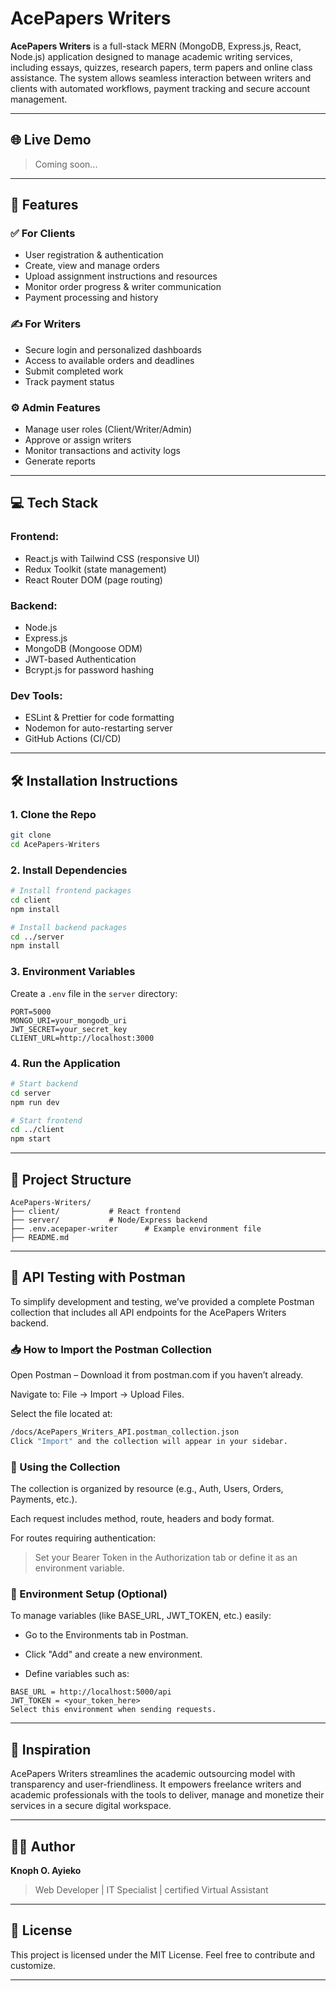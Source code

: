 # AcePapers Writers

**AcePapers Writers** is a full-stack MERN (MongoDB, Express.js, React, Node.js) application designed to manage academic writing services, including essays, quizzes, research papers, term papers and online class assistance. The system allows seamless interaction between writers and clients with automated workflows, payment tracking and secure account management.

---

## 🌐 Live Demo
> Coming soon...

---

## 📌 Features

### ✅ For Clients
- User registration & authentication
- Create, view and manage orders
- Upload assignment instructions and resources
- Monitor order progress & writer communication
- Payment processing and history

### ✍️ For Writers
- Secure login and personalized dashboards
- Access to available orders and deadlines
- Submit completed work
- Track payment status

### ⚙️ Admin Features
- Manage user roles (Client/Writer/Admin)
- Approve or assign writers
- Monitor transactions and activity logs
- Generate reports

---

## 💻 Tech Stack

### Frontend:
- React.js with Tailwind CSS (responsive UI)
- Redux Toolkit (state management)
- React Router DOM (page routing)

### Backend:
- Node.js
- Express.js
- MongoDB (Mongoose ODM)
- JWT-based Authentication
- Bcrypt.js for password hashing

### Dev Tools:
- ESLint & Prettier for code formatting
- Nodemon for auto-restarting server
- GitHub Actions (CI/CD)

---

## 🛠️ Installation Instructions

### 1. Clone the Repo
```bash
git clone 
cd AcePapers-Writers
```

### 2. Install Dependencies
```bash
# Install frontend packages
cd client
npm install

# Install backend packages
cd ../server
npm install
```

### 3. Environment Variables
Create a `.env` file in the `server` directory:
```
PORT=5000
MONGO_URI=your_mongodb_uri
JWT_SECRET=your_secret_key
CLIENT_URL=http://localhost:3000
```

### 4. Run the Application
```bash
# Start backend
cd server
npm run dev

# Start frontend
cd ../client
npm start
```

---

## 📁 Project Structure

```
AcePapers-Writers/
├── client/           # React frontend
├── server/           # Node/Express backend
├── .env.acepaper-writer      # Example environment file
├── README.md
```

---

## 🧪 API Testing with Postman
To simplify development and testing, we’ve provided a complete Postman collection that includes all API endpoints for the AcePapers Writers backend.

### 📥 How to Import the Postman Collection
Open Postman – Download it from postman.com if you haven’t already.

Navigate to: File → Import → Upload Files.

Select the file located at:

```bash
/docs/AcePapers_Writers_API.postman_collection.json
Click "Import" and the collection will appear in your sidebar.
```

### 📡 Using the Collection
The collection is organized by resource (e.g., Auth, Users, Orders, Payments, etc.).
  
Each request includes method, route, headers and body format.

For routes requiring authentication:

> Set your Bearer Token in the Authorization tab or define it as an environment variable.

### 🔐 Environment Setup (Optional)
To manage variables (like BASE_URL, JWT_TOKEN, etc.) easily:

- Go to the Environments tab in Postman.

- Click "Add" and create a new environment.

- Define variables such as:

```
BASE_URL = http://localhost:5000/api
JWT_TOKEN = <your_token_here>
Select this environment when sending requests.
```

---

## 🧠 Inspiration

AcePapers Writers streamlines the academic outsourcing model with transparency and user-friendliness. It empowers freelance writers and academic professionals with the tools to deliver, manage and monetize their services in a secure digital workspace.

---

## 👨‍💻 Author

**Knoph O. Ayieko**  
> Web Developer | IT Specialist | certified Virtual Assistant
> 
---

## 📃 License

This project is licensed under the MIT License. Feel free to contribute and customize.

---
